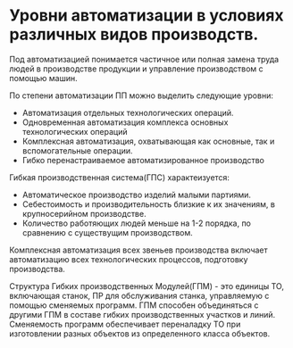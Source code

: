 # Уровни автоматизации в условиях различных видов производств.

Под автоматизацией понимается частичное или полная замена труда людей в производстве продукции и управление производством
с помощью машин.

По степени автоматизации ПП можно выделить следующие уровни:
- Автоматизация отдельных технологических операций.
- Одновременная автоматизация комплекса основных технологических операций
- Комплексная автоматизация, охватывающая как основные, так и вспомогательные операции.
- Гибко перенастраиваемое автоматизированное производство

Гибкая производственная система(ГПС) характеизуется:
- Автоматическое производство изделий малыми партиями.
- Себестоимость и производительность близкие к их значениям, в крупносерийном производстве.
- Количество работяющих людей меньше на 1-2 порядка, по сравнению с существущим производством.

Комплексная автоматизация всех звеньев производства включает автоматизацию всех технологических процессов, подготовку производства.

Структура Гибких производственных Модулей(ГПМ) - это единицы ТО, включающая станок, ПР для обслуживания станка, управляемую
с помощью сменяемых программ.
ГПМ способен объединяться с другими ГПМ в составе гибких производственных участков и линий.
Сменяемость программ обеспечивает переналадку ТО при изготовлении разных объектов из определенного класса объектов. 
